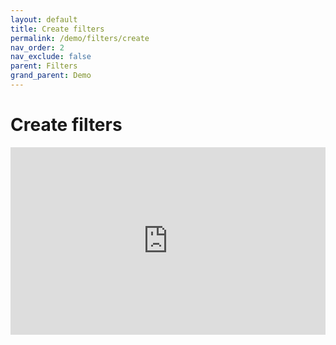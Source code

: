 ```yaml
---
layout: default
title: Create filters
permalink: /demo/filters/create
nav_order: 2
nav_exclude: false
parent: Filters
grand_parent: Demo
---
```


# Create filters

<iframe height="300" style="width: 100%;" scrolling="no" title="fabric.extend: custom (1)" src="https://codepen.io/nicolasmondain/embed/preview/mdaLRyq?default-tab=js%2Cresult" frameborder="no" loading="lazy" allowtransparency="true" allowfullscreen="true">
  See the Pen <a href="https://codepen.io/nicolasmondain/pen/mdaLRyq">
  fabric.extend: custom (1)</a> by nicolasmondain (<a href="https://codepen.io/nicolasmondain">@nicolasmondain</a>)
  on <a href="https://codepen.io">CodePen</a>.
</iframe>
